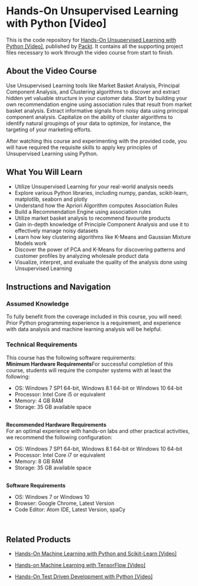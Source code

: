 # Hands-On Unsupervised Learning with Python [Video]
This is the code repository for [Hands-On Unsupervised Learning with Python [Video]](https://www.packtpub.com/application-development/hands-unsupervised-learning-python-video?utm_source=github&utm_medium=repository&utm_campaign=9781788992855), published by [Packt](https://www.packtpub.com/?utm_source=github). It contains all the supporting project files necessary to work through the video course from start to finish.
## About the Video Course
Use Unsupervised Learning tools like Market Basket Analysis, Principal Component Analysis, and Clustering algorithms to discover and extract hidden yet valuable structure in your customer data. Start by building your own recommendation engine using association rules that result from market basket analysis. Extract informative signals from noisy data using principal component analysis. Capitalize on the ability of cluster algorithms to identify natural groupings of your data to optimize, for instance, the targeting of your marketing efforts.

After watching this course and experimenting with the provided code, you will have required the requisite skills to apply key principles of Unsupervised Learning using Python.

<H2>What You Will Learn</H2>
<DIV class=book-info-will-learn-text>
<UL>
<LI>Utilize Unsupervised Learning for your real-world analysis needs 
<LI>Explore various Python libraries, including numpy, pandas, scikit-learn, matplotlib, seaborn and plotly 
<LI>Understand how the Apriori Algorithm computes Association Rules 
<LI>Build a Recommendation Engine using association rules 
<LI>Utilize market basket analysis to recommend favourite products 
<LI>Gain in-depth knowledge of Principle Component Analysis and use it to effectively manage noisy datasets 
<LI>Learn how key clustering algorithms like K-Means and Gaussian Mixture Models work 
<LI>Discover the power of PCA and K-Means for discovering patterns and customer profiles by analyzing wholesale product data 
<LI>Visualize, interpret, and evaluate the quality of the analysis done using Unsupervised Learning </LI></UL></DIV>

## Instructions and Navigation
### Assumed Knowledge
To fully benefit from the coverage included in this course, you will need:<br/>
Prior Python programming experience is a requirement, and experience with data analysis and machine learning analysis will be helpful.
### Technical Requirements
This course has the following software requirements:<br/>
<b>Minimum Hardware Requirements</b>For successful completion of this course, students will require the computer systems with at least the following:<ul><li>OS: Windows 7 SP1 64-bit, Windows 8.1 64-bit or Windows 10 64-bit</li><li>Processor: Intel Core i5 or equivalent</li><li>Memory: 4 GB RAM</li><li>Storage: 35 GB available space</ul></li><br><b>Recommended Hardware Requirements</b><br>For an optimal experience with hands-on labs and other practical activities, we recommend the following configuration:<ul><li>OS: Windows 7 SP1 64-bit, Windows 8.1 64-bit or Windows 10 64-bit</li><li>Processor: Intel Core i7 or equivalent</li><li>Memory: 8 GB RAM</li><li>Storage: 35 GB available space</li></ul><br><b>Software Requirements</b><ul><li>OS: Windows 7 or Windows 10</li><li>Browser: Google Chrome, Latest Version</li><li>Code Editor: Atom IDE, Latest Version, spaCy</li></ul><br>
## Related Products
* [Hands-On Machine Learning with Python and Scikit-Learn [Video]](https://www.packtpub.com/big-data-and-business-intelligence/hands-machine-learning-python-and-scikit-learn-video?utm_source=github&utm_medium=repository&utm_campaign=9781788991056)

* [Hands-on Machine Learning with TensorFlow [Video]](https://www.packtpub.com/big-data-and-business-intelligence/hands-machine-learning-tensorflow-video?utm_source=github&utm_medium=repository&utm_campaign=9781789136999)

* [Hands-On Test Driven Development with Python [Video]](https://www.packtpub.com/application-development/hands-test-driven-development-python-video?utm_source=github&utm_medium=repository&utm_campaign=9781789138313)

